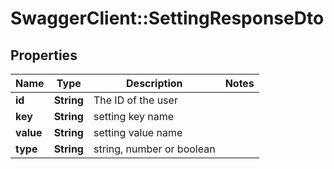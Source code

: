 # SwaggerClient::SettingResponseDto

## Properties
Name | Type | Description | Notes
------------ | ------------- | ------------- | -------------
**id** | **String** | The ID of the user | 
**key** | **String** | setting key name | 
**value** | **String** | setting value name | 
**type** | **String** | string, number or boolean | 

